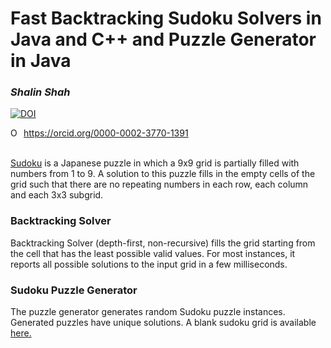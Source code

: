 <H1>Fast Backtracking Sudoku Solvers in Java and C++ and Puzzle Generator in Java</H1>
<i><h3>Shalin Shah</h3></i>

<a href="https://zenodo.org/badge/latestdoi/134314614"><img src="https://zenodo.org/badge/134314614.svg" alt="DOI"></a><br>

<div itemscope itemtype="https://schema.org/Person"><a itemprop="sameAs" content="https://orcid.org/0000-0002-3770-1391" href="https://orcid.org/0000-0002-3770-1391" target="orcid.widget" rel="noopener noreferrer" style="vertical-align:top;"><img src="https://orcid.org/sites/default/files/images/orcid_16x16.png" style="width:1em;margin-right:.5em;" alt="ORCID iD icon">https://orcid.org/0000-0002-3770-1391</a></div><br>

<P><A href="http://en.wikipedia.org/wiki/Sudoku">Sudoku</A> is a Japanese puzzle 
in which a 9x9 grid is partially filled with numbers from 1 to 9. A solution to 
this puzzle fills in the empty cells of the grid such that there are no 
repeating numbers in each row, each column and each 3x3 subgrid.</P>

<H3>Backtracking Solver</H3>
<P>Backtracking Solver (depth-first, non-recursive) fills the grid starting from the cell that has the least possible valid values. For most instances, it reports all possible solutions to the input grid in a few milliseconds. 
<h3>Sudoku Puzzle Generator</h3>
<P>The puzzle generator generates random Sudoku puzzle instances. Generated puzzles have unique solutions. A blank sudoku grid is available <a href="http://www.saidwhat.co.uk/sudokus/sudokugrid.pdf">here.</a>
